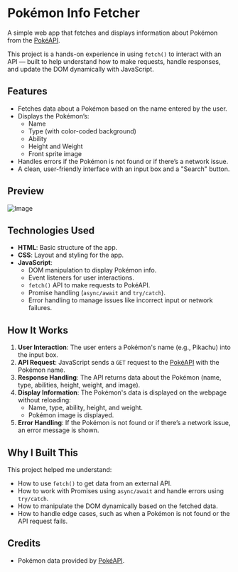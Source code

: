 # Pokémon Info Fetcher

A simple web app that fetches and displays information about Pokémon from the [PokéAPI](https://pokeapi.co/).

This project is a hands-on experience in using `fetch()` to interact with an API — built to help understand how to make requests, handle responses, and update the DOM dynamically with JavaScript.

## Features

- Fetches data about a Pokémon based on the name entered by the user.
- Displays the Pokémon’s:
  - Name
  - Type (with color-coded background)
  - Ability
  - Height and Weight
  - Front sprite image
- Handles errors if the Pokémon is not found or if there’s a network issue.
- A clean, user-friendly interface with an input box and a "Search" button.

## Preview

![Image](https://github.com/user-attachments/assets/fdc1465e-ef22-430b-a7c8-975315061e31)

## Technologies Used

- **HTML**: Basic structure of the app.
- **CSS**: Layout and styling for the app.
- **JavaScript**:
  - DOM manipulation to display Pokémon info.
  - Event listeners for user interactions.
  - `fetch()` API to make requests to PokéAPI.
  - Promise handling (`async/await` and `try/catch`).
  - Error handling to manage issues like incorrect input or network failures.

## How It Works

1. **User Interaction**: The user enters a Pokémon's name (e.g., Pikachu) into the input box.
2. **API Request**: JavaScript sends a `GET` request to the [PokéAPI](https://pokeapi.co/) with the Pokémon name.
3. **Response Handling**: The API returns data about the Pokémon (name, type, abilities, height, weight, and image).
4. **Display Information**: The Pokémon's data is displayed on the webpage without reloading:
   - Name, type, ability, height, and weight.
   - Pokémon image is displayed.
5. **Error Handling**: If the Pokémon is not found or if there’s a network issue, an error message is shown.

## Why I Built This

This project helped me understand:

- How to use `fetch()` to get data from an external API.
- How to work with Promises using `async/await` and handle errors using `try/catch`.
- How to manipulate the DOM dynamically based on the fetched data.
- How to handle edge cases, such as when a Pokémon is not found or the API request fails.


## Credits

- Pokémon data provided by [PokéAPI](https://pokeapi.co/).

